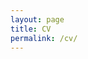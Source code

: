 ```yaml
---
layout: page
title: CV
permalink: /cv/
---
```


<a href="https://furkandikmen.com/assets/CV/CV_Furkan_Dikmen_ (15).pdf" target="_blank" class="cv-icon">
  <i class="fa-solid fa-file-pdf"></i>
</a>

<style>
.cv-icon {
  font-size: 48px;
  color: #2c3e50;
  transition: color 0.3s ease;
}
.cv-icon:hover {
  color: #e74c3c; /* Kırmızı */
}
</style>


